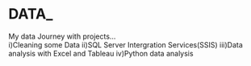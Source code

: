 # DATA_
My data Journey with projects...<br>
i)Cleaning some Data
ii)SQL Server Intergration Services(SSIS)
iii)Data analysis with Excel and Tableau
iv)Python data analysis
